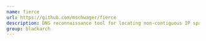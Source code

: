 ```yaml
---
name: fierce
url: https://github.com/mschwager/fierce
description: DNS reconnaissance tool for locating non-contiguous IP space. URL : https://github.com/mschwager/fierce Groups : blackarch blackarch-recon blackarch-scanner
group: blackarch
---
```

